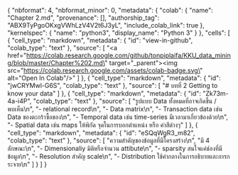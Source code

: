 {
  "nbformat": 4,
  "nbformat_minor": 0,
  "metadata": {
    "colab": {
      "name": "Chapter 2.md",
      "provenance": [],
      "authorship_tag": "ABX9TyPgoOKxgVWhLzV4V2t6J3yL",
      "include_colab_link": true
    },
    "kernelspec": {
      "name": "python3",
      "display_name": "Python 3"
    }
  },
  "cells": [
    {
      "cell_type": "markdown",
      "metadata": {
        "id": "view-in-github",
        "colab_type": "text"
      },
      "source": [
        "<a href=\"https://colab.research.google.com/github/tonpiplaifa/KKU_data_mining/blob/master/Chapter%202.md\" target=\"_parent\"><img src=\"https://colab.research.google.com/assets/colab-badge.svg\" alt=\"Open In Colab\"/></a>"
      ]
    },
    {
      "cell_type": "markdown",
      "metadata": {
        "id": "jwCRYMwl-G6S",
        "colab_type": "text"
      },
      "source": [
        "# บทที่ 2 Getting to know your data"
      ]
    },
    {
      "cell_type": "markdown",
      "metadata": {
        "id": "Zk73m-4a-i4P",
        "colab_type": "text"
      },
      "source": [
        "รูปแบบ Data ทั้งหมดที่อาจเกิดขึ้น / พบเห็น\n",
        "- relational record\n",
        "- Data matrix\n",
        "- Transaction data เช่น Data ของตะกร้าซื้อของ\n",
        "- Temporal data เช่น time-series มีเวลามาเกี่ยวข้องด้วย\n",
        "- Spatial data เช่น maps ให้พิกัด จุดในการบอกตำแหน่ง หรือ ค่าสีต่างๆ"
      ]
    },
    {
      "cell_type": "markdown",
      "metadata": {
        "id": "eSQqWgR3_m82",
        "colab_type": "text"
      },
      "source": [
        "ความสำคัญของข้อมูลที่มีโครงสร้าง\n",
        "มี 4 ลักษณะ\n",
        "- Dimensionaliy มิติหรือจำนวน attibute\n",
        "- sparsity สนใจแค่ช่องที่มีข้อมูล\n",
        "- Resolution สำคัญ scale\n",
        "- Distribution ใช้คำกลางในการอธิบายและการกระจาย\n"
      ]
    }
  ]
}